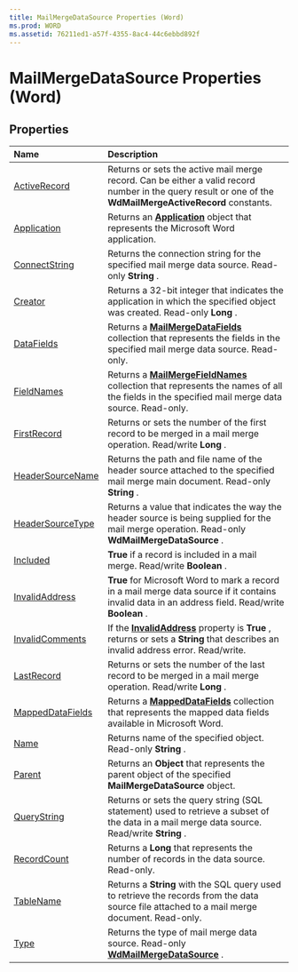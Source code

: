 ```yaml
---
title: MailMergeDataSource Properties (Word)
ms.prod: WORD
ms.assetid: 76211ed1-a57f-4355-8ac4-44c6ebbd892f
---
```



# MailMergeDataSource Properties (Word)

## Properties



|**Name**|**Description**|
|:-----|:-----|
|[ActiveRecord](mailmergedatasource-activerecord-property-word.md)|Returns or sets the active mail merge record. Can be either a valid record number in the query result or one of the  **WdMailMergeActiveRecord** constants.|
|[Application](mailmergedatasource-application-property-word.md)|Returns an  **[Application](application-object-word.md)** object that represents the Microsoft Word application.|
|[ConnectString](mailmergedatasource-connectstring-property-word.md)|Returns the connection string for the specified mail merge data source. Read-only  **String** .|
|[Creator](mailmergedatasource-creator-property-word.md)|Returns a 32-bit integer that indicates the application in which the specified object was created. Read-only  **Long** .|
|[DataFields](mailmergedatasource-datafields-property-word.md)|Returns a  **[MailMergeDataFields](mailmergedatafields-object-word.md)** collection that represents the fields in the specified mail merge data source. Read-only.|
|[FieldNames](mailmergedatasource-fieldnames-property-word.md)|Returns a  **[MailMergeFieldNames](mailmergefieldnames-object-word.md)** collection that represents the names of all the fields in the specified mail merge data source. Read-only.|
|[FirstRecord](mailmergedatasource-firstrecord-property-word.md)|Returns or sets the number of the first record to be merged in a mail merge operation. Read/write  **Long** .|
|[HeaderSourceName](mailmergedatasource-headersourcename-property-word.md)|Returns the path and file name of the header source attached to the specified mail merge main document. Read-only  **String** .|
|[HeaderSourceType](mailmergedatasource-headersourcetype-property-word.md)|Returns a value that indicates the way the header source is being supplied for the mail merge operation. Read-only  **WdMailMergeDataSource** .|
|[Included](mailmergedatasource-included-property-word.md)| **True** if a record is included in a mail merge. Read/write **Boolean** .|
|[InvalidAddress](mailmergedatasource-invalidaddress-property-word.md)| **True** for Microsoft Word to mark a record in a mail merge data source if it contains invalid data in an address field. Read/write **Boolean** .|
|[InvalidComments](mailmergedatasource-invalidcomments-property-word.md)|If the  **[InvalidAddress](mailmergedatasource-invalidaddress-property-word.md)** property is **True** , returns or sets a **String** that describes an invalid address error. Read/write.|
|[LastRecord](mailmergedatasource-lastrecord-property-word.md)|Returns or sets the number of the last record to be merged in a mail merge operation. Read/write  **Long** .|
|[MappedDataFields](mailmergedatasource-mappeddatafields-property-word.md)|Returns a  **[MappedDataFields](mappeddatafields-object-word.md)** collection that represents the mapped data fields available in Microsoft Word.|
|[Name](mailmergedatasource-name-property-word.md)|Returns name of the specified object. Read-only  **String** .|
|[Parent](mailmergedatasource-parent-property-word.md)|Returns an  **Object** that represents the parent object of the specified **MailMergeDataSource** object.|
|[QueryString](mailmergedatasource-querystring-property-word.md)|Returns or sets the query string (SQL statement) used to retrieve a subset of the data in a mail merge data source. Read/write  **String** .|
|[RecordCount](mailmergedatasource-recordcount-property-word.md)|Returns a  **Long** that represents the number of records in the data source. Read-only.|
|[TableName](mailmergedatasource-tablename-property-word.md)|Returns a  **String** with the SQL query used to retrieve the records from the data source file attached to a mail merge document. Read-only.|
|[Type](mailmergedatasource-type-property-word.md)|Returns the type of mail merge data source. Read-only  **[WdMailMergeDataSource](wdmailmergedatasource-enumeration-word.md)** .|

